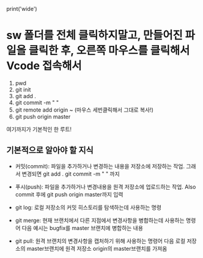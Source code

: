 print('wide')
# sw 폴더를 전체 클릭하지말고, 만들어진 파일을 클릭한 후, 오른쪽 마우스를 클릭해서 Vcode 접속해서
1. pwd
2. git init
3. git add .
4. git commit -m " "
5. git remote add origin ~ (마우스 세번클릭해서 그대로 복사!)
6. git push origin master

여기까지가 기본적인 한 루트!

  ## 기본적으로 알아야 할 지식 ##
- 커밋(commit): 파일을 추가하거나 변경하는 내용을 저장소에 저장하는 작업. 그래서 변경되면 git add . git commit -m " " 까지
- 푸시(push): 파일을 추가하거나 변경내용을 원격 저장소에 업로드하는 작업. Also commit 후에 git push origin master까지 입력

- git log: 로컬 저장소의 커밋 히스토리를 탐색하는데 사용하는 명령
- git merge: 현재 브랜치에서 다른 지점에서 변경사항을 병합하는데 사용하는 명령어
다음 예시는 bugfix를 master 브랜치에 병합하는 내용
- git pull: 원격 브랜치의 변경사항을 캡처하기 위해 사용하는 명령어 다음 로컬 저장소의 master브랜치에 원격 저장소 origin의 master브랜치를 가져옴